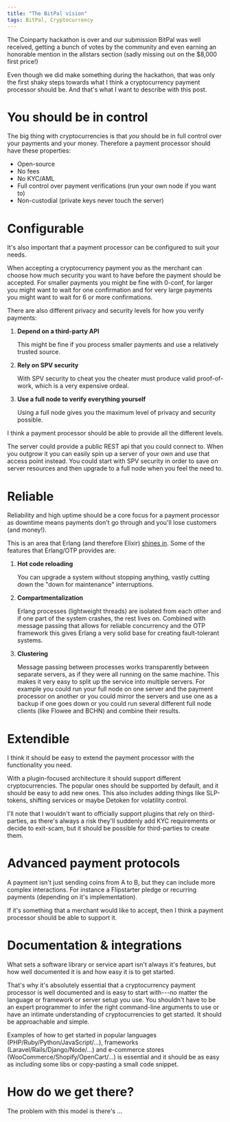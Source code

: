 ```yaml
---
title: "The BitPal vision"
tags: BitPal, Cryptocurrency
---
```


The Coinparty hackathon is over and our submission BitPal was well received, getting a bunch of votes by the community and even earning an honorable mention in the allstars section (sadly missing out on the $8,000 first price!)

Even though we did make something during the hackathon, that was only the first shaky steps towards what I think a cryptocurrency payment processor should be. And that's what I want to describe with this post.


# You should be in control

The big thing with cryptocurrencies is that *you* should be in full control over your payments and your money. Therefore a payment processor should have these properties:

* Open-source
* No fees
* No KYC/AML
* Full control over payment verifications (run your own node if you want to)
* Non-custodial (private keys never touch the server)


# Configurable

It's also important that a payment processor can be configured to suit your needs.

When accepting a cryptocurrency payment you as the merchant can choose how much security you want to have before the payment should be accepted. For smaller payments you might be fine with 0-conf, for larger you might want to wait for one confirmation and for very large payments you might want to wait for 6 or more confirmations.

There are also different privacy and security levels for how you verify payments:

1. **Depend on a third-party API**

   This might be fine if you process smaller payments and use a relatively trusted source.

2. **Rely on SPV security**

   With SPV security to cheat you the cheater must produce valid proof-of-work, which is a very expensive ordeal.

3. **Use a full node to verify everything yourself**

   Using a full node gives you the maximum level of privacy and security possible.

I think a payment processor should be able to provide all the different levels.

The server could provide a public REST api that you could connect to. When you outgrow it you can easily spin up a server of your own and use that access point instead. You could start with SPV security in order to save on server resources and then upgrade to a full node when you feel the need to.


# Reliable

Reliability and high uptime should be a core focus for a payment processor as downtime means payments don't go through and you'll lose customers (and money!).

This is an area that Erlang (and therefore Elixir) [shines in](https://stackoverflow.com/questions/8426897/erlangs-99-9999999-nine-nines-reliability). Some of the features that Erlang/OTP provides are:

1. **Hot code reloading**

   You can upgrade a system without stopping anything, vastly cutting down the "down for maintenance" interruptions.

2. **Compartmentalization**

   Erlang processes (lightweight threads) are isolated from each other and if one part of the system crashes, the rest lives on. Combined with message passing that allows for reliable concurrency and the OTP framework this gives Erlang a very solid base for creating fault-tolerant systems.

3. **Clustering**

   Message passing between processes works transparently between separate servers, as if they were all running on the same machine. This makes it very easy to split up the service into multiple servers. For example you could run your full node on one server and the payment processor on another or you could mirror the servers and use one as a backup if one goes down or you could run several different full node clients (like Flowee and BCHN) and combine their results.


# Extendible

I think it should be easy to extend the payment processor with the functionality you need.

With a plugin-focused architecture it should support different cryptocurrencies. The popular ones should be supported by default, and it should be easy to add new ones. This also includes adding things like SLP-tokens, shifting services or maybe Detoken for volatility control.

I'll note that I wouldn't want to officially support plugins that rely on third-parties, as there's always a risk they'll suddenly add KYC requirements or decide to exit-scam, but it should be possible for third-parties to create them.


# Advanced payment protocols

A payment isn't just sending coins from A to B, but they can include more complex interactions. For instance a Flipstarter pledge or recurring payments (depending on it's implementation).

If it's something that a merchant would like to accept, then I think a payment processor should be able to support it.


# Documentation & integrations

What sets a software library or service apart isn't always it's features, but how well documented it is and how easy it is to get started.

That's why it's absolutely essential that a cryptocurrency payment processor is well documented and is easy to start with---no matter the language or framework or server setup you use. You shouldn't have to be an expert programmer to infer the right command-line arguments to use or have an intimate understanding of cryptocurrencies to get started. It should be approachable and simple.

Examples of how to get started in popular languages (PHP/Ruby/Python/JavaScript/...), frameworks (Laravel/Rails/Django/Node/...) and e-commerce stores (WooCommerce/Shopify/OpenCart/...) is essential and it should be as easy as including some libs or copy-pasting a small code snippet.


# How do we get there?

The problem with this model is there's ...


